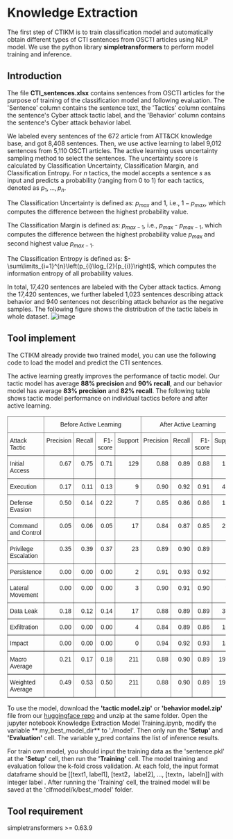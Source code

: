 # Knowledge Extraction

The first step of CTIKM is to train classification model and automatically obtain different types of CTI sentences from OSCTI articles using NLP model. We use the python library **simpletransformers** to perform model training and inference.

## Introduction
The file **CTI_sentences.xlsx** contains sentences from OSCTI articles for the purpose of training of the classification model and following evaluation. The 'Sentence' column contains the sentence text, the 'Tactics' column contains the sentence's Cyber attack tactic label, and the 'Behavior' column contains the sentence's Cyber attack behavior label.

We labeled every sentences of the 672 article from ATT&CK knowledge base, and got 8,408 sentences. Then, we use active learning to label 9,012 sentences from 5,110 OSCTI articles. The  active learning uses uncertainty sampling method to select the sentences. The uncertainty score is calculated by Classification Uncertainty, Classification Margin, and Classification Entropy. For $n$ tactics, the model accepts a sentence $s$ as input and predicts a probability (ranging from 0 to 1) for each tactics, denoted as $p_1, \ldots, p_n$. 

The Classification Uncertainty is defined as: $p_{max}$ and 1, i.e., $1-p_{max}$, which computes the difference between the highest probability value.

The Classification Margin is defined as: $p_{max-1}$, i.e., $p_{max}$ - $p_{max-1}$, which computes the difference between the highest probability value $p_{max}$ and second highest value $p_{max-1}$.

The Classification Entropy is defined as: $-\sum\limits_{i=1}^{n}\left(p_{i}\log_{2}{p_{i}}\right)$, which computes the information entropy of all probability values.

    
In total, 17,420 sentences are labeled with the Cyber attack tactics. Among the 17,420 sentences, we further labeled 1,023 sentences describing attack behavior and 940 sentences not describing attack behavior as the negative samples. The following figure shows the distribution of the tactic labels in whole dataset. 
![image](https://i.imgur.com/KXw6XwU.png)


## Tool implement 
The CTIKM already provide two trained model, you can use the following code to load the model and predict the CTI sentences. 

The active learning greatly improves the performance of tactic model. Our tactic model has average **88% precision** and **90% recall**, and our behavior model has average **83% precision** and **82% recall**. The following table shows tactic model performance on individual tactics before and after active learning.

<style type="text/css">
.tg  {border-collapse:collapse;border-spacing:0;}
.tg td{border-color:black;border-style:solid;border-width:1px;font-family:Arial, sans-serif;font-size:14px;
  overflow:hidden;padding:10px 5px;word-break:normal;}
.tg th{border-color:black;border-style:solid;border-width:1px;font-family:Arial, sans-serif;font-size:14px;
  font-weight:normal;overflow:hidden;padding:10px 5px;word-break:normal;}
.tg .tg-c3ow{border-color:inherit;text-align:center;vertical-align:top}
.tg .tg-0pky{border-color:inherit;text-align:left;vertical-align:top}
.tg .tg-dvpl{border-color:inherit;text-align:right;vertical-align:top}
</style>
<table class="tg">
<thead>
  <tr>
    <th class="tg-0pky"></th>
    <th class="tg-c3ow" colspan="4">Before Active Learning&nbsp;&nbsp;</th>
    <th class="tg-c3ow" colspan="4">After Active Learning&nbsp;&nbsp;</th>
  </tr>
</thead>
<tbody>
  <tr>
    <td class="tg-0pky">Attack Tactic</td>
    <td class="tg-dvpl">Precision</td>
    <td class="tg-dvpl">Recall</td>
    <td class="tg-dvpl">F1-score</td>
    <td class="tg-dvpl">Support</td>
    <td class="tg-dvpl">Precision</td>
    <td class="tg-dvpl">Recall</td>
    <td class="tg-dvpl">F1-score</td>
    <td class="tg-dvpl">Support</td>
  </tr>
  <tr>
    <td class="tg-0pky">Initial Access</td>
    <td class="tg-dvpl">0.67</td>
    <td class="tg-dvpl">0.75</td>
    <td class="tg-dvpl">0.71</td>
    <td class="tg-dvpl">129</td>
    <td class="tg-dvpl">0.88</td>
    <td class="tg-dvpl">0.89</td>
    <td class="tg-dvpl">0.88</td>
    <td class="tg-dvpl">1556</td>
  </tr>
  <tr>
    <td class="tg-0pky">Execution</td>
    <td class="tg-dvpl">0.17</td>
    <td class="tg-dvpl">0.11</td>
    <td class="tg-dvpl">0.13</td>
    <td class="tg-dvpl">9</td>
    <td class="tg-dvpl">0.90</td>
    <td class="tg-dvpl">0.92</td>
    <td class="tg-dvpl">0.91</td>
    <td class="tg-dvpl">4836</td>
  </tr>
  <tr>
    <td class="tg-0pky">Defense Evasion</td>
    <td class="tg-dvpl">0.50</td>
    <td class="tg-dvpl">0.14</td>
    <td class="tg-dvpl">0.22</td>
    <td class="tg-dvpl">7</td>
    <td class="tg-dvpl">0.85</td>
    <td class="tg-dvpl">0.86</td>
    <td class="tg-dvpl">0.86</td>
    <td class="tg-dvpl">1686</td>
  </tr>
  <tr>
    <td class="tg-0pky">Command and Control</td>
    <td class="tg-dvpl">0.05</td>
    <td class="tg-dvpl">0.06</td>
    <td class="tg-dvpl">0.05</td>
    <td class="tg-dvpl">17</td>
    <td class="tg-dvpl">0.84</td>
    <td class="tg-dvpl">0.87</td>
    <td class="tg-dvpl">0.85</td>
    <td class="tg-dvpl">2261</td>
  </tr>
  <tr>
    <td class="tg-0pky">Privilege Escalation</td>
    <td class="tg-dvpl">0.35</td>
    <td class="tg-dvpl">0.39</td>
    <td class="tg-dvpl">0.37</td>
    <td class="tg-dvpl">23</td>
    <td class="tg-dvpl">0.89</td>
    <td class="tg-dvpl">0.90</td>
    <td class="tg-dvpl">0.89</td>
    <td class="tg-dvpl">918</td>
  </tr>
  <tr>
    <td class="tg-0pky">Persistence</td>
    <td class="tg-dvpl">0.00</td>
    <td class="tg-dvpl">0.00</td>
    <td class="tg-dvpl">0.00</td>
    <td class="tg-dvpl">2</td>
    <td class="tg-dvpl">0.91</td>
    <td class="tg-dvpl">0.93</td>
    <td class="tg-dvpl">0.92</td>
    <td class="tg-dvpl">965</td>
  </tr>
  <tr>
    <td class="tg-0pky">Lateral Movement</td>
    <td class="tg-dvpl">0.00</td>
    <td class="tg-dvpl">0.00</td>
    <td class="tg-dvpl">0.00</td>
    <td class="tg-dvpl">3</td>
    <td class="tg-dvpl">0.90</td>
    <td class="tg-dvpl">0.91</td>
    <td class="tg-dvpl">0.90</td>
    <td class="tg-dvpl">989</td>
  </tr>
  <tr>
    <td class="tg-0pky">Data Leak</td>
    <td class="tg-dvpl">0.18</td>
    <td class="tg-dvpl">0.12</td>
    <td class="tg-dvpl">0.14</td>
    <td class="tg-dvpl">17</td>
    <td class="tg-dvpl">0.88</td>
    <td class="tg-dvpl">0.89</td>
    <td class="tg-dvpl">0.89</td>
    <td class="tg-dvpl">3352</td>
  </tr>
  <tr>
    <td class="tg-0pky">Exfiltration</td>
    <td class="tg-dvpl">0.00</td>
    <td class="tg-dvpl">0.00</td>
    <td class="tg-dvpl">0.00</td>
    <td class="tg-dvpl">4</td>
    <td class="tg-dvpl">0.84</td>
    <td class="tg-dvpl">0.89</td>
    <td class="tg-dvpl">0.86</td>
    <td class="tg-dvpl">1073</td>
  </tr>
  <tr>
    <td class="tg-0pky">Impact</td>
    <td class="tg-dvpl">0.00</td>
    <td class="tg-dvpl">0.00</td>
    <td class="tg-dvpl">0.00</td>
    <td class="tg-dvpl">0</td>
    <td class="tg-dvpl">0.94</td>
    <td class="tg-dvpl">0.92</td>
    <td class="tg-dvpl">0.93</td>
    <td class="tg-dvpl">1464</td>
  </tr>
  <tr>
    <td class="tg-0pky">Macro Average</td>
    <td class="tg-dvpl">0.21</td>
    <td class="tg-dvpl">0.17</td>
    <td class="tg-dvpl">0.18</td>
    <td class="tg-dvpl">211</td>
    <td class="tg-dvpl">0.88</td>
    <td class="tg-dvpl">0.90</td>
    <td class="tg-dvpl">0.89</td>
    <td class="tg-dvpl">19100</td>
  </tr>
  <tr>
    <td class="tg-0pky">Weighted Average</td>
    <td class="tg-dvpl">0.49</td>
    <td class="tg-dvpl">0.53</td>
    <td class="tg-dvpl">0.50</td>
    <td class="tg-dvpl">211</td>
    <td class="tg-dvpl">0.88</td>
    <td class="tg-dvpl">0.90</td>
    <td class="tg-dvpl">0.89</td>
    <td class="tg-dvpl">19100</td>
  </tr>
</tbody>
</table>

To use the model, download the **'tactic model.zip'** or **'behavior model.zip'** file from our [huggingface repo](https://huggingface.co/CTIKR/CTIKR/tree/main) and unzip at the same folder. Open the jupyter notebook Knowledge Extraction Model Training.ipynb, modify the variable ** my_best_model_dir** to './model'. Then only run the **'Setup'** and **'Evaluation'** cell. The variable y_pred contains the list of inference results. 

For train own model, you should input the training data as the 'sentence.pkl' at the **'Setup'** cell, then run the **'Training'** cell. The model training and evaluation follow the k-fold cross validation. At each fold, the input format dataframe should be [[text1, label1], [text2，label2], ..., [textn，labeln]] with integer label . After running the 'Training' cell, the trained model will be saved at the 'clfmodel/k/best_model' folder.

## Tool requirement 

simpletransformers >= 0.63.9


